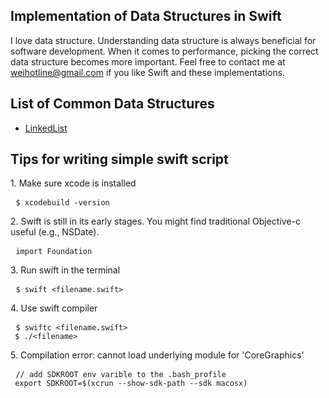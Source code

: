 ## Implementation of Data Structures in Swift
I love data structure. Understanding data structure is always beneficial for software development. When it comes to performance, picking the correct data structure becomes more important. Feel free to contact me at <weihotline@gmail.com> if you like Swift and these implementations.

## List of Common Data Structures
* [LinkedList](https://github.com/weihotline/SwiftDataStructure/blob/master/lib/LinkedList.swift)

## Tips for writing simple swift script
<p>
1. Make sure xcode is installed
<pre> <code>$ xcodebuild -version
</code></pre>
2. Swift is still in its early stages. You might find traditional Objective-c useful (e.g., NSDate).
<pre> <code>import Foundation
</code></pre>
3. Run swift in the terminal
<pre> <code>$ swift &ltfilename.swift&gt
</code></pre>
4. Use swift compiler
<pre> <code>$ swiftc &ltfilename.swift&gt
 $ ./&ltfilename&gt
</code></pre>
5. Compilation error: cannot load underlying module for 'CoreGraphics'
<pre> <code>// add SDKROOT env varible to the .bash_profile
 export SDKROOT=$(xcrun --show-sdk-path --sdk macosx)
</code></pre>
</p>
